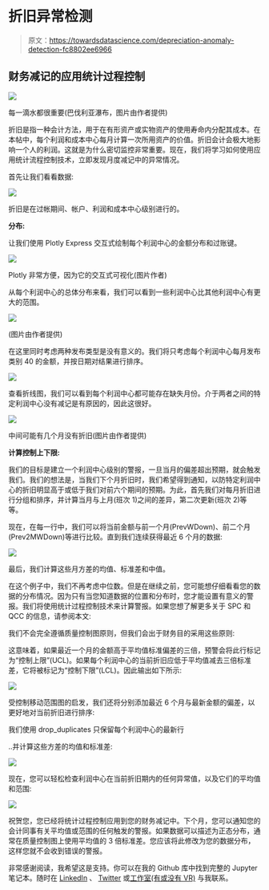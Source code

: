 # 折旧异常检测

> 原文：<https://towardsdatascience.com/depreciation-anomaly-detection-fc8802ee6966>

## 财务减记的应用统计过程控制

![](img/2439fce38b87a81224309b64f9d8264d.png)

每一滴水都很重要(巴伐利亚瀑布，图片由作者提供)

折旧是指一种会计方法，用于在有形资产或实物资产的使用寿命内分配其成本。在本帖中，每个利润和成本中心每月计算一次所用资产的价值。折旧会计会极大地影响一个人的利润。这就是为什么密切监控非常重要。现在，我们将学习如何使用应用统计流程控制技术，立即发现月度减记中的异常情况。

首先让我们看看数据:

![](img/2dee20e9e204add4484bcee8b5faeb8e.png)

折旧是在过帐期间、帐户、利润和成本中心级别进行的。

**分布:**

让我们使用 Plotly Express 交互式绘制每个利润中心的金额分布和过账键。

![](img/738ecde871329b269f226df2e1622222.png)

Plotly 非常方便，因为它的交互式可视化(图片作者)

从每个利润中心的总体分布来看，我们可以看到一些利润中心比其他利润中心有更大的范围。

![](img/1a45001e1806a2280f855b39174251ba.png)

(图片由作者提供)

在这里同时考虑两种发布类型是没有意义的。我们将只考虑每个利润中心每月发布类别 40 的金额，并按日期对结果进行排序。

![](img/9194577cffcfc5b84cf4992a1efd6bce.png)

查看折线图，我们可以看到每个利润中心都可能存在缺失月份。介于两者之间的特定利润中心没有减记是有原因的，因此这很好。

![](img/742e545de4eb1404fdfcd6337b7b2fea.png)

中间可能有几个月没有折旧(图片由作者提供)

**计算控制上下限:**

我们的目标是建立一个利润中心级别的警报，一旦当月的偏差超出预期，就会触发我们。我们的想法是，当我们下个月折旧时，我们希望得到通知，以防特定利润中心的折旧明显高于或低于我们对前六个期间的预期。为此，首先我们对每月折旧进行分组和排序，并计算当月与上月(班次 1)之间的差异，第二次更新(班次 2)等等。

现在，在每一行中，我们可以将当前金额与前一个月(PrevWDown)、前二个月(Prev2MWDown)等进行比较。直到我们连续获得最近 6 个月的数据:

![](img/11bf0db3867e8a42fffdf2dc20dee5dd.png)

最后，我们计算这些月方差的均值、标准差和中值。

在这个例子中，我们不再考虑中位数。但是在继续之前，您可能想仔细看看您的数据的分布情况。因为只有当您知道数据的位置和分布时，您才能设置有意义的警报。我们将使用统计过程控制技术来计算警报。如果您想了解更多关于 SPC 和 QCC 的信息，请参阅本文:

</push-your-sales-with-statistical-process-control-52321f329405>  

我们不会完全遵循质量控制图原则，但我们会出于财务目的采用这些原则:

这意味着，如果最近一个月的金额高于平均值标准偏差的三倍，预警会将此行标记为“控制上限”(UCL)。如果每个利润中心的当前折旧应低于平均值减去三倍标准差，它将被标记为“控制下限”(LCL)。因此输出如下所示:

![](img/cfc911ae82ce8035fbeb3e14cd271ffa.png)

受控制移动范围图的启发，我们还将分别添加最近 6 个月与最新金额的偏差，以更好地对当前折旧进行排序:

我们使用 drop_duplicates 只保留每个利润中心的最新行

..并计算这些方差的均值和标准差:

![](img/280ad0ec256600be1339035cf7e753ab.png)

现在，您可以轻松检查利润中心在当前折旧期内的任何异常值，以及它们的平均值和范围:

![](img/3e2bdf3b7daf9b0df2ecc810dd3e23f2.png)

祝贺您，您已经将统计过程控制应用到您的财务减记中。下个月，您可以通知您的会计同事有关平均值或范围的任何触发的警报。如果数据可以描述为正态分布，通常在质量控制图上使用平均值的 3 倍标准差。您应该将此修改为您的数据分布，这样您就不会收到错误的警报。

非常感谢阅读，我希望这是支持。你可以在我的 Github 库中找到完整的 Jupyter 笔记本。随时在 [LinkedIn](https://de.linkedin.com/in/jesko-rehberg-40653883) 、 [Twitter](https://twitter.com/DAR_Analytics) 或[工作室(有或没有 VR)](https://jesko-rehberg.medium.com/virtual-reality-vr-for-education-a532aa5b6272) 与我联系。